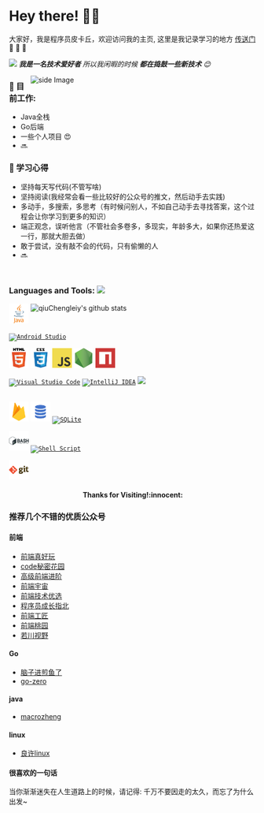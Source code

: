 <!-- Greeting -->
# Hey there! :wave::smiley:

<!--Introduction -->
大家好，我是程序员皮卡丘，欢迎访问我的主页, 这里是我记录学习的地方 [传送门](https://github.com/qiuChengleiy/blog) 🌹 🌹 🌹 
<br>


<img src="https://media.giphy.com/media/LnQjpWaON8nhr21vNW/giphy.gif" width="40"> <em><b>我是一名技术爱好者</b> 所以我闲暇的时候 <b>都在捣鼓一些新技术</b> :blush:</em>

<!-- Your badges -->


<!-- gif Image -->
<img src="https://s3.bmp.ovh/imgs/2022/01/e5065c2d4d2fa600.gif" alt="side Image" align="right" width="460" height="auto" />

<!-- current status -->
### 💼  目前工作:
<!-- * Data Structures and Algorithms 💫
* Kotlin -->
* Java全栈
* Go后端
* 一些个人项目 😍
* 🔜

### 🌱 学习心得

* 坚持每天写代码(不管写啥)
* 坚持阅读(我经常会看一些比较好的公众号的推文，然后动手去实践)
* 多动手，多搜索，多思考（有时候问别人，不如自己动手去寻找答案，这个过程会让你学习到更多的知识）
* 端正观念，误听他言（不管社会多卷多，多现实，年龄多大，如果你还热爱这一行，那就大胆去做）
* 敢于尝试，没有敲不会的代码，只有偷懒的人
* 🔜

<br/>

### Languages and Tools: <img src="https://media.giphy.com/media/WUlplcMpOCEmTGBtBW/giphy.gif" width="30">
<p> <!-- GitHub README Stats -->
  <a href="https://gitstats.me/qiuChengleiy">
    <img width="460" height="auto" align="right" alt="qiuChengleiy's github stats" 
         src="https://github-readme-stats.vercel.app/api?username=qiuChengleiy&show_icons=true&theme=algolia&count_private=true&include_all_commits=true" />
  </a>

 <!-- icons -->
 <!-- Android Development -->

<code><a href = "https://www.java.com/en/"><img height="40" src="https://raw.githubusercontent.com/github/explore/80688e429a7d4ef2fca1e82350fe8e3517d3494d/topics/java/java.png" alt="Java"></a></code>

<code><a href = "https://developer.android.com/studio"><img height="40" src="https://1.bp.blogspot.com/-LgTa-xDiknI/X4EflN56boI/AAAAAAAAPuk/24YyKnqiGkwRS9-_9suPKkfsAwO4wHYEgCLcBGAsYHQ/s0/image9.png" alt="Android Studio"></a></code>
<br>
 <!-- Web Development -->
<code><a href = "https://developer.mozilla.org/en-US/docs/Web/Guide/HTML/HTML5"><img height="40" src="https://raw.githubusercontent.com/github/explore/80688e429a7d4ef2fca1e82350fe8e3517d3494d/topics/html/html.png" alt="HTML5"></a></code>
<code><a href = "https://developer.mozilla.org/en-US/docs/Archive/CSS3"><img height="40" src="https://raw.githubusercontent.com/github/explore/80688e429a7d4ef2fca1e82350fe8e3517d3494d/topics/css/css.png" alt="CSS3"></a></code>
<code><a href = "https://developer.mozilla.org/en-US/docs/Web/JavaScript"><img height="40" src="https://raw.githubusercontent.com/github/explore/80688e429a7d4ef2fca1e82350fe8e3517d3494d/topics/javascript/javascript.png" alt="Vanilla Javascript"></a></code>
<code><a href = "https://nodejs.org/en/"><img height="40" src="https://raw.githubusercontent.com/github/explore/80688e429a7d4ef2fca1e82350fe8e3517d3494d/topics/nodejs/nodejs.png" alt="NodeJS"></a></code>
<code><a href = "https://www.npmjs.com/"><img height="40" src="https://raw.githubusercontent.com/github/explore/80688e429a7d4ef2fca1e82350fe8e3517d3494d/topics/npm/npm.png" alt="npm"></a></code>
<br>
<!-- Integrated Development Environment -->
 <code><a href = "https://code.visualstudio.com/"><img height="40" src="https://upload.wikimedia.org/wikipedia/commons/thumb/9/9a/Visual_Studio_Code_1.35_icon.svg/1200px-Visual_Studio_Code_1.35_icon.svg.png" alt="Visual Studio Code"></a></code>
<code><a href = "https://www.jetbrains.com/idea/"><img height="40" src="https://upload.wikimedia.org/wikipedia/commons/thumb/9/9c/IntelliJ_IDEA_Icon.svg/96px-IntelliJ_IDEA_Icon.svg.png" alt="IntelliJ IDEA"></a></code>
 <code><a href = "https://www.jetbrains.com/pycharm/"><img height="40" src="https://resources.jetbrains.com/storage/products/pycharm/img/meta/pycharm_logo_300x300.png"></a></code>

<br>
<!-- Database -->
<code><a href = "https://firebase.google.com/"><img height="40" src="https://raw.githubusercontent.com/github/explore/80688e429a7d4ef2fca1e82350fe8e3517d3494d/topics/firebase/firebase.png" alt="Google Firbase"></a></code>
<code><a href = "https://www.w3schools.com/sql/"><img height="40" src="https://raw.githubusercontent.com/github/explore/80688e429a7d4ef2fca1e82350fe8e3517d3494d/topics/sql/sql.png" alt="SQL"></a></code>
<code><a href = "https://www.sqlite.org/index.html"><img height="40" src="https://upload.wikimedia.org/wikipedia/commons/thumb/9/97/Sqlite-square-icon.svg/1200px-Sqlite-square-icon.svg.png" alt="SQLite"></a></code>
<br>
<!-- Scripting -->

 <code><a href = "https://www.gnu.org/software/bash/"><img height="40" src="https://raw.githubusercontent.com/github/explore/80688e429a7d4ef2fca1e82350fe8e3517d3494d/topics/bash/bash.png" alt="Bash"></a></code>
 <code><a href = "https://en.wikipedia.org/wiki/Shell_script"><img height="40" src="https://static.thenounproject.com/png/3820391-200.png" alt="Shell Script"></a></code>
 <!-- Terminal -->
<code><a href = "https://git-scm.com/"><img height="40" src="https://raw.githubusercontent.com/github/explore/80688e429a7d4ef2fca1e82350fe8e3517d3494d/topics/git/git.png" alt="git"></a></code>
<br>
<!-- User Interface Desinging -->

</p>

<h4 align="center"> Thanks for Visiting!:innocent:</h4>


  
### 推荐几个不错的优质公众号

#### 前端
* [前端真好玩](./)
* [code秘密花园](./)
* [高级前端进阶](./)
* [前端宇宙](./)
* [前端技术优选](./)
* [程序员成长指北](./)
* [前端工匠](./)
* [前端桃园](./)
* [若川视野](./)

#### Go
* [脑子进煎鱼了](./)
* [go-zero](./)

#### java
* [macrozheng](./)

#### linux
* [良许linux](./)



<!-- Credit -->

#### 很喜欢的一句话
当你渐渐迷失在人生道路上的时候，请记得: 千万不要因走的太久，而忘了为什么出发~


